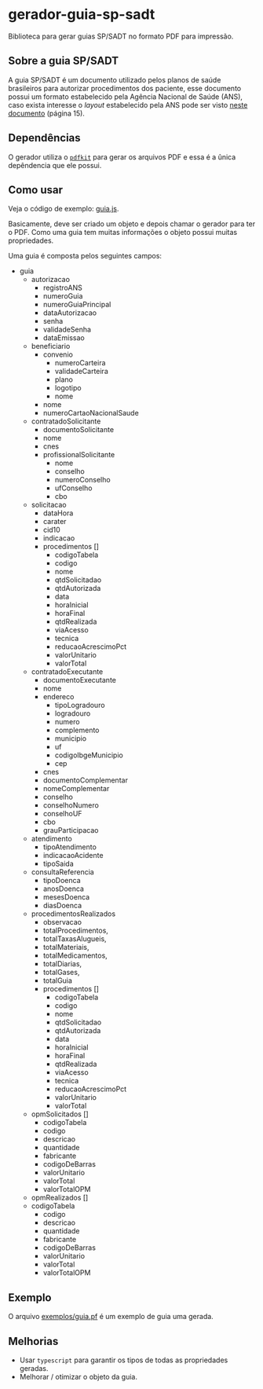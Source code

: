# gerador-guia-sp-sadt

Biblioteca para gerar guias SP/SADT no formato PDF para impressão.

## Sobre a guia SP/SADT

A guia SP/SADT é um documento utilizado pelos planos de saúde brasileiros para autorizar procedimentos dos paciente, esse documento possui um formato estabelecido pela Agência Nacional de Saúde (ANS), caso exista interesse o _layout_ estabelecido pela ANS pode ser visto [neste documento](http://www.ans.gov.br/images/stories/Plano_de_saude_e_Operadoras/tiss/Padrao_tiss/manual_de_conteudo_e_estrutura_v2110.pdf) (página 15).

## Dependências

O gerador utiliza o [`pdfkit`](http://pdfkit.org/) para gerar os arquivos PDF e essa é a ûnica depêndencia que ele possui.

## Como usar

Veja o código de exemplo: [guia.js](exemplos/guia.js).

Basicamente, deve ser criado um objeto e depois chamar o gerador para ter o PDF. Como uma guia tem muitas informações o objeto possui muitas propriedades.

Uma guia é composta pelos seguintes campos:

- guia
  - autorizacao
    - registroANS
    - numeroGuia
    - numeroGuiaPrincipal
    - dataAutorizacao
    - senha
    - validadeSenha
    - dataEmissao
  - beneficiario
    - convenio
      - numeroCarteira
      - validadeCarteira
      - plano
      - logotipo
      - nome
    - nome
    - numeroCartaoNacionalSaude
  - contratadoSolicitante
    - documentoSolicitante
    - nome
    - cnes
    - profissionalSolicitante
      - nome
      - conselho
      - numeroConselho
      - ufConselho
      - cbo
  - solicitacao
    - dataHora
    - carater
    - cid10
    - indicacao
    - procedimentos []
      - codigoTabela
      - codigo
      - nome
      - qtdSolicitadao
      - qtdAutorizada
      - data
      - horaInicial
      - horaFinal
      - qtdRealizada
      - viaAcesso
      - tecnica
      - reducaoAcrescimoPct
      - valorUnitario
      - valorTotal
  - contratadoExecutante
    - documentoExecutante
    - nome
    - endereco
      - tipoLogradouro
      - logradouro
      - numero
      - complemento
      - municipio
      - uf
      - codigoIbgeMunicipio
      - cep
    - cnes
    - documentoComplementar
    - nomeComplementar
    - conselho
    - conselhoNumero
    - conselhoUF
    - cbo
    - grauParticipacao
  - atendimento
    - tipoAtendimento
    - indicacaoAcidente
    - tipoSaida
  - consultaReferencia
    - tipoDoenca
    - anosDoenca
    - mesesDoenca
    - diasDoenca
  - procedimentosRealizados
    - observacao
    - totalProcedimentos,
    - totalTaxasAlugueis,
    - totalMateriais,
    - totalMedicamentos,
    - totalDiarias,
    - totalGases,
    - totalGuia
    - procedimentos []
      - codigoTabela
      - codigo
      - nome
      - qtdSolicitadao
      - qtdAutorizada
      - data
      - horaInicial
      - horaFinal
      - qtdRealizada
      - viaAcesso
      - tecnica
      - reducaoAcrescimoPct
      - valorUnitario
      - valorTotal
  - opmSolicitados []
    - codigoTabela
    - codigo
    - descricao
    - quantidade
    - fabricante
    - codigoDeBarras
    - valorUnitario
    - valorTotal
    - valorTotalOPM
  - opmRealizados []
  - codigoTabela
    - codigo
    - descricao
    - quantidade
    - fabricante
    - codigoDeBarras
    - valorUnitario
    - valorTotal
    - valorTotalOPM

## Exemplo

O arquivo [exemplos/guia.pf](exemplos/guia.pdf) é um exemplo de guia uma gerada.

## Melhorias

- Usar `typescript` para garantir os tipos de todas as propriedades geradas.
- Melhorar / otimizar o objeto da guia.
